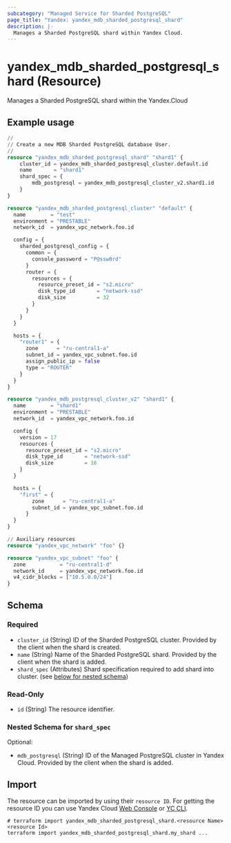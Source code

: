 ```yaml
---
subcategory: "Managed Service for Sharded PostgreSQL"
page_title: "Yandex: yandex_mdb_sharded_postgresql_shard"
description: |-
  Manages a Sharded PostgreSQL shard within Yandex Cloud.
---
```


# yandex_mdb_sharded_postgresql_shard (Resource)

Manages a Sharded PostgreSQL shard within the Yandex.Cloud

## Example usage

```terraform
//
// Create a new MDB Sharded PostgreSQL database User.
//
resource "yandex_mdb_sharded_postgresql_shard" "shard1" {
	cluster_id = yandex_mdb_sharded_postgresql_cluster.default.id
	name       = "shard1"
	shard_spec = {
		mdb_postgresql = yandex_mdb_postgresql_cluster_v2.shard1.id
	}
}

resource "yandex_mdb_sharded_postgresql_cluster" "default" {
  name        = "test"
  environment = "PRESTABLE"
  network_id  = yandex_vpc_network.foo.id

  config = {
    sharded_postgresql_config = {
      common = {
        console_password = "P@ssw0rd"
      }
      router = {
        resources = {
          resource_preset_id = "s2.micro"
          disk_type_id       = "network-ssd"
          disk_size          = 32
        }
      }
    }
  }

  hosts = {
    "router1" = {
      zone      = "ru-central1-a"
      subnet_id = yandex_vpc_subnet.foo.id
      assign_public_ip = false
      type = "ROUTER"
    }
  }
}

resource "yandex_mdb_postgresql_cluster_v2" "shard1" {
  name        = "shard1"
  environment = "PRESTABLE"
  network_id  = yandex_vpc_network.foo.id

  config {
    version = 17
    resources {
      resource_preset_id = "s2.micro"
      disk_type_id       = "network-ssd"
      disk_size          = 16
    }
  }

  hosts = {
    "first" = {
        zone      = "ru-central1-a"
        subnet_id = yandex_vpc_subnet.foo.id
      }
  }
}

// Auxiliary resources
resource "yandex_vpc_network" "foo" {}

resource "yandex_vpc_subnet" "foo" {
  zone           = "ru-central1-d"
  network_id     = yandex_vpc_network.foo.id
  v4_cidr_blocks = ["10.5.0.0/24"]
}
```

<!-- schema generated by tfplugindocs -->
## Schema

### Required

- `cluster_id` (String) ID of the Sharded PostgreSQL cluster. Provided by the client when the shard is created.
- `name` (String) Name of the Sharded PostgreSQL shard. Provided by the client when the shard is added.
- `shard_spec` (Attributes) Shard specification required to add shard into cluster. (see [below for nested schema](#nestedatt--shard_spec))

### Read-Only

- `id` (String) The resource identifier.

<a id="nestedatt--shard_spec"></a>
### Nested Schema for `shard_spec`

Optional:

- `mdb_postgresql` (String) ID of the Managed PostgreSQL cluster in Yandex Cloud. Provided by the client when the shard is added.

## Import

The resource can be imported by using their `resource ID`. For getting the resource ID you can use Yandex Cloud [Web Console](https://console.yandex.cloud) or [YC CLI](https://yandex.cloud/docs/cli/quickstart).

```shell
# terraform import yandex_mdb_sharded_postgresql_shard.<resource Name> <resource Id>
terraform import yandex_mdb_sharded_postgresql_shard.my_shard ...
```
